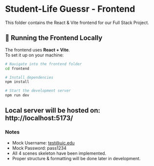 # Student-Life Guessr - Frontend

This folder contains the React & Vite frontend for our Full Stack Project.  

## 🧩 Running the Frontend Locally  

The frontend uses **React + Vite**.  
To set it up on your machine:

```bash
# Navigate into the frontend folder
cd frontend

# Install dependencies
npm install

# Start the development server
npm run dev
```  

## Local server will be hosted on: http://localhost:5173/  

### Notes  
- Mock Username: test@uic.edu  
- Mock Password: pass1234  
- All 4 scenes skeleton have been implemented.  
- Proper structure & formatting will be done later in development. 